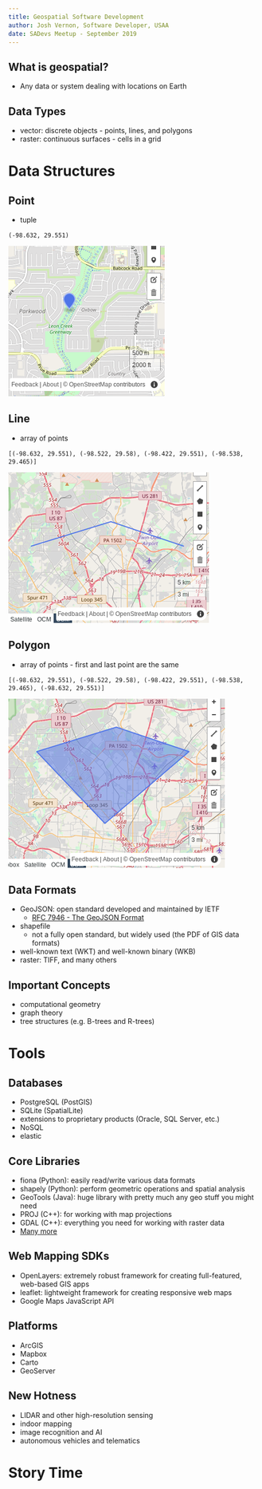 ```yaml
---
title: Geospatial Software Development
author: Josh Vernon, Software Developer, USAA
date: SADevs Meetup - September 2019
---
```



## What is geospatial?
- Any data or system dealing with locations on Earth


## Data Types
- vector: discrete objects - points, lines, and polygons
- raster: continuous surfaces - cells in a grid


##
<h1>Data Structures</h1>


## Point
- tuple

```
(-98.632, 29.551)
```
![](images/point.png)


## Line
- array of points
```
[(-98.632, 29.551), (-98.522, 29.58), (-98.422, 29.551), (-98.538, 29.465)]
```
![](images/line.png)


## Polygon
- array of points - first and last point are the same
```
[(-98.632, 29.551), (-98.522, 29.58), (-98.422, 29.551), (-98.538, 29.465), (-98.632, 29.551)]
```
![](images/polygon.png)


## Data Formats
- GeoJSON: open standard developed and maintained by IETF
  - [RFC 7946 - The GeoJSON Format](https://tools.ietf.org/html/rfc7946)
- shapefile
  - not a fully open standard, but widely used (the PDF of GIS data formats)
- well-known text (WKT) and well-known binary (WKB)
- raster: TIFF, and many others


## Important Concepts
- computational geometry
- graph theory
- tree structures (e.g. B-trees and R-trees)


##
<h1>Tools</h1>


## Databases
- PostgreSQL (PostGIS)
- SQLite (SpatialLite)
- extensions to proprietary products (Oracle, SQL Server, etc.)
- NoSQL
- elastic


## Core Libraries
- fiona (Python): easily read/write various data formats
- shapely (Python): perform geometric operations and spatial analysis
- GeoTools (Java): huge library with pretty much any geo stuff you might need
- PROJ (C++): for working with map projections
- GDAL (C++): everything you need for working with raster data
- [Many more](https://github.com/sacridini/Awesome-Geospatial)


## Web Mapping SDKs
- OpenLayers: extremely robust framework for creating full-featured, web-based GIS apps
- leaflet: lightweight framework for creating responsive web maps
- Google Maps JavaScript API


## Platforms
- ArcGIS
- Mapbox 
- Carto
- GeoServer


## New Hotness
- LIDAR and other high-resolution sensing
- indoor mapping
- image recognition and AI
- autonomous vehicles and telematics


##
<h1>Story Time</h1>
